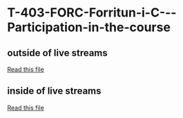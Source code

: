 # T-403-FORC-Forritun-i-C---Participation-in-the-course

## outside of live streams
[Read this file](outside_of_live_streams.txt)

## inside of live streams
[Read this file](livestream/livestreams_weeks.txt)